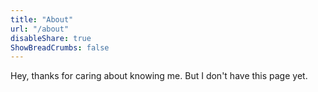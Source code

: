 ```yaml
---
title: "About"
url: "/about"
disableShare: true
ShowBreadCrumbs: false
---
```

Hey, thanks for caring about knowing me. But I don't have this page yet.